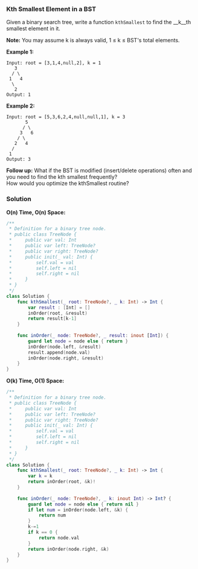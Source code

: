 
### Kth Smallest Element in a BST

Given a binary search tree, write a function `kthSmallest` to find the __k__th smallest element in it.

__Note:__
You may assume k is always valid, 1 ≤ k ≤ BST's total elements.

__Example 1:__
```
Input: root = [3,1,4,null,2], k = 1
   3
  / \
 1   4
  \
   2
Output: 1
```
__Example 2:__
```
Input: root = [5,3,6,2,4,null,null,1], k = 3
       5
      / \
     3   6
    / \
   2   4
  /
 1
Output: 3
```

__Follow up:__
What if the BST is modified (insert/delete operations) often and you need to find the kth smallest frequently?</br> 
How would you optimize the kthSmallest routine?

### Solution
__O(n) Time, O(n) Space:__
```Swift
/**
 * Definition for a binary tree node.
 * public class TreeNode {
 *     public var val: Int
 *     public var left: TreeNode?
 *     public var right: TreeNode?
 *     public init(_ val: Int) {
 *         self.val = val
 *         self.left = nil
 *         self.right = nil
 *     }
 * }
 */
class Solution {
    func kthSmallest(_ root: TreeNode?, _ k: Int) -> Int {
        var result : [Int] = []
        inOrder(root, &result)
        return result[k-1]
    }
    
    func inOrder(_ node: TreeNode?, _ result: inout [Int]) {
        guard let node = node else { return }
        inOrder(node.left, &result)
        result.append(node.val)
        inOrder(node.right, &result)
    }
}
```
__O(k) Time, O(1) Space:__
```Swift
/**
 * Definition for a binary tree node.
 * public class TreeNode {
 *     public var val: Int
 *     public var left: TreeNode?
 *     public var right: TreeNode?
 *     public init(_ val: Int) {
 *         self.val = val
 *         self.left = nil
 *         self.right = nil
 *     }
 * }
 */
class Solution {
    func kthSmallest(_ root: TreeNode?, _ k: Int) -> Int {
        var k = k
        return inOrder(root, &k)!
    }
    
    func inOrder(_ node: TreeNode?, _ k: inout Int) -> Int? {
        guard let node = node else { return nil }
        if let num = inOrder(node.left, &k) { 
            return num
        }
        k-=1
        if k == 0 {
            return node.val
        }
        return inOrder(node.right, &k)
    }
}
```